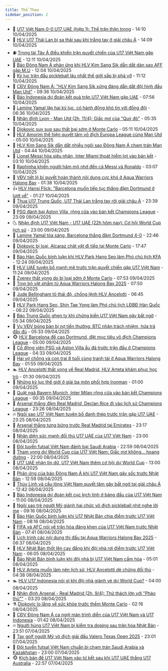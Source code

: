 ```yaml
---
title: Thể Thao
sidebar_position: 2
---
```


<!-- dantri-the-thao:START -->
- 🎡 [U17 Việt Nam 0-0 U17 UAE &lpar;hiệp 1&rpar;: Thế trận thận trọng](https://dantri.com.vn/the-thao/u17-viet-nam-0-0-u17-uae-hiep-1-the-tran-than-trong-20250410211002483.htm) - 14:10 10/04/2025
- 💯 [HLV U17 Thái Lan bị sa thải sau khi trắng tay ở giải châu Á](https://dantri.com.vn/the-thao/hlv-u17-thai-lan-bi-sa-thai-sau-khi-trang-tay-o-giai-chau-a-20250410211758093.htm) - 14:09 10/04/2025
- ⛽️ [Trọng tài Tây Á điều khiển trận quyết chiến của U17 Việt Nam gặp UAE](https://dantri.com.vn/the-thao/trong-tai-tay-a-dieu-khien-tran-quyet-chien-cua-u17-viet-nam-gap-uae-20250410191109594.htm) - 12:11 10/04/2025
- 💃 [Báo Đông Nam Á phản ứng khi HLV Kim Sang Sik dẫn dắt dàn sao AFF gặp M.U](https://dantri.com.vn/the-thao/bao-dong-nam-a-phan-ung-khi-hlv-kim-sang-sik-dan-dat-dan-sao-aff-gap-mu-20250410184344456.htm) - 12:04 10/04/2025
- 🌈 [Kỷ lục trận đấu pickleball lâu nhất thế giới sắp bị phá vỡ](https://dantri.com.vn/the-thao/ky-luc-tran-dau-pickleball-lau-nhat-the-gioi-sap-bi-pha-vo-20250410140549345.htm) - 11:12 10/04/2025
- 🦅 [CĐV Đông Nam Á: &quot;HLV Kim Sang Sik xứng đáng dẫn dắt đội hình đấu Man Utd&quot;](https://dantri.com.vn/the-thao/cdv-dong-nam-a-hlv-kim-sang-sik-xung-dang-dan-dat-doi-hinh-dau-man-utd-20250410142704791.htm) - 09:36 10/04/2025
- 🌝 [Báo Indonesia dự đoán kết quả trận U17 Việt Nam gặp UAE](https://dantri.com.vn/the-thao/bao-indonesia-du-doan-ket-qua-tran-u17-viet-nam-gap-uae-20250410135613117.htm) - 07:56 10/04/2025
- 🚀 [Lamine Yamal lập hai kỷ lục, có hành động khó tin với đồng đội](https://dantri.com.vn/the-thao/lamine-yamal-lap-hai-ky-luc-co-hanh-dong-kho-tin-voi-dong-doi-20250410133652438.htm) - 06:36 10/04/2025
- 🎉 [Nhận định Lyon - Man Utd &lpar;2h, 11/4&rpar;: Giấc mơ của &quot;Quỷ đỏ&quot;](https://dantri.com.vn/the-thao/nhan-dinh-lyon-man-utd-2h-114-giac-mo-cua-quy-do-20250410123308020.htm) - 05:35 10/04/2025
- 📝 [Djokovic suy sụp sau thất bại sớm ở Monte Carlo](https://dantri.com.vn/the-thao/djokovic-suy-sup-sau-that-bai-som-o-monte-carlo-20250410121128153.htm) - 05:11 10/04/2025
- 🦄 [HLV Amorim thể hiện quyết tâm vô địch Europa League cùng Man Utd](https://dantri.com.vn/the-thao/hlv-amorim-the-hien-quyet-tam-vo-dich-europa-league-cung-man-utd-20250410075909476.htm) - 05:00 10/04/2025
- 🎉 [HLV Kim Sang Sik dẫn dắt nhiều ngôi sao Đông Nam Á chạm trán Man Utd](https://dantri.com.vn/the-thao/hlv-kim-sang-sik-dan-dat-nhieu-ngoi-sao-dong-nam-a-cham-tran-man-utd-20250410114429335.htm) - 04:44 10/04/2025
- 💼 [Lionel Messi hóa siêu nhân, Inter Miami thoát hiểm lọt vào bán kết](https://dantri.com.vn/the-thao/lionel-messi-hoa-sieu-nhan-inter-miami-thoat-hiem-lot-vao-ban-ket-20250410095400963.htm) - 03:10 10/04/2025
- 🤡 [Raphinha khiến người hâm mộ nhớ đến cả Messi và Ronaldo](https://dantri.com.vn/the-thao/raphinha-khien-nguoi-ham-mo-nho-den-ca-messi-va-ronaldo-20250410094133480.htm) - 03:07 10/04/2025
- 🦆 [VĐV tiết lộ bí quyết hoàn thành nội dung cực khó ở Aqua Warriors Halong Bay](https://dantri.com.vn/the-thao/vdv-tiet-lo-bi-quyet-hoan-thanh-noi-dung-cuc-kho-o-aqua-warriors-halong-bay-20250409234151399.htm) - 01:38 10/04/2025
- 👍 [HLV Hansi Flick: &quot;Barcelona muốn tiếp tục thắng đậm Dortmund ở lượt về&quot;](https://dantri.com.vn/the-thao/hlv-hansi-flick-barcelona-muon-tiep-tuc-thang-dam-dortmund-o-luot-ve-20250410070958847.htm) - 01:27 10/04/2025
- 💼 [Thua U17 Trung Quốc, U17 Thái Lan trắng tay rời giải châu Á](https://dantri.com.vn/the-thao/thua-u17-trung-quoc-u17-thai-lan-trang-tay-roi-giai-chau-a-20250410063703064.htm) - 23:39 09/04/2025
- 🦒 [PSG đánh bại Aston Villa, rộng cửa vào bán kết Champions League](https://dantri.com.vn/the-thao/psg-danh-bai-aston-villa-rong-cua-vao-ban-ket-champions-league-20250410060356416.htm) - 23:09 09/04/2025
- 🌜 [Nhận định U17 Việt Nam - U17 UAE &lpar;22h hôm nay&rpar;: Cơ hội World Cup lịch sử](https://dantri.com.vn/the-thao/nhan-dinh-u17-viet-nam-u17-uae-22h-hom-nay-co-hoi-world-cup-lich-su-20250408154417643.htm) - 23:00 09/04/2025
- 🦆 [Lamine Yamal tỏa sáng, Barcelona thắng đậm Dortmund 4-0](https://dantri.com.vn/the-thao/lamine-yamal-toa-sang-barcelona-thang-dam-dortmund-4-0-20250410054630676.htm) - 22:46 09/04/2025
- 💪 [Djokovic bị loại, Alcaraz chật vật đi tiếp tại Monte Carlo](https://dantri.com.vn/the-thao/djokovic-bi-loai-alcaraz-chat-vat-di-tiep-tai-monte-carlo-20250409234653352.htm) - 17:47 09/04/2025
- 🧠 [Báo Hàn Quốc bình luận khi HLV Park Hang Seo làm Phó chủ tịch KFA](https://dantri.com.vn/the-thao/bao-han-quoc-binh-luan-khi-hlv-park-hang-seo-lam-pho-chu-tich-kfa-20250409192431689.htm) - 12:24 09/04/2025
- 🦄 [HLV UAE tuyên bố mạnh mẽ trước trận quyết chiến gặp U17 Việt Nam](https://dantri.com.vn/the-thao/hlv-uae-tuyen-bo-manh-me-truoc-tran-quyet-chien-gap-u17-viet-nam-20250409182356692.htm) - 11:24 09/04/2025
- 🥸 [Zverev thất vọng do bị loại sớm ở Monte Carlo](https://dantri.com.vn/the-thao/zverev-that-vong-do-bi-loai-som-o-monte-carlo-20250409145302403.htm) - 07:53 09/04/2025
- 🤠 [Trọn bộ vật phẩm từ Aqua Warriors Halong Bay 2025](https://dantri.com.vn/the-thao/tron-bo-vat-pham-tu-aqua-warriors-halong-bay-2025-20250409142908003.htm) - 07:50 09/04/2025
- 👺 [Jude Bellingham tỏ thái độ, chống lệnh HLV Ancelotti](https://dantri.com.vn/the-thao/jude-bellingham-to-thai-do-chong-lenh-hlv-ancelotti-20250409132927793.htm) - 06:45 09/04/2025
- 📝 [HLV Park Hang Seo, Shin Tae Yong làm Phó chủ tịch LĐBĐ Hàn Quốc](https://dantri.com.vn/the-thao/hlv-park-hang-seo-shin-tae-yong-lam-pho-chu-tich-ldbd-han-quoc-20250409135215802.htm) - 06:22 09/04/2025
- 🦆 [Báo Trung Quốc ghen tỵ khi chứng kiến U17 Việt Nam gây bất ngờ](https://dantri.com.vn/the-thao/bao-trung-quoc-ghen-ty-khi-chung-kien-u17-viet-nam-gay-bat-ngo-20250409113304338.htm) - 05:34 09/04/2025
- 🥳 [Vụ VĐV bóng bàn bị nợ tiền thưởng: BTC nhận trách nhiệm, hứa trả đầy đủ](https://dantri.com.vn/the-thao/vu-vdv-bong-ban-bi-no-tien-thuong-btc-nhan-trach-nhiem-hua-tra-day-du-20250409131947164.htm) - 05:33 09/04/2025
- 🐵 [HLV Barcelona đề cao Dortmund, đặt mục tiêu vô địch Champions League](https://dantri.com.vn/the-thao/hlv-barcelona-de-cao-dortmund-dat-muc-tieu-vo-dich-champions-league-20250409085903800.htm) - 05:00 09/04/2025
- 🤩 [Cổ động viên PSG và Aston Villa ẩu đả trước trận đấu ở Champions League](https://dantri.com.vn/the-thao/co-dong-vien-psg-va-aston-villa-au-da-truoc-tran-dau-o-champions-league-20250409105207552.htm) - 04:33 09/04/2025
- 🤠 [Hai vợ chồng và con trai 8 tuổi cùng tranh tài ở Aqua Warriors Halong Bay](https://dantri.com.vn/the-thao/hai-vo-chong-va-con-trai-8-tuoi-cung-tranh-tai-o-aqua-warriors-halong-bay-20250409001859331.htm) - 01:55 09/04/2025
- 🏊 [HLV Ancelotti thất vọng về Real Madrid, HLV Arteta khâm phục học trò](https://dantri.com.vn/the-thao/hlv-ancelotti-that-vong-ve-real-madrid-hlv-arteta-kham-phuc-hoc-tro-20250409073536617.htm) - 01:30 09/04/2025
- 🗽 [Những kỷ lục thế giới ở giải ba môn phối hợp Ironman](https://dantri.com.vn/the-thao/nhung-ky-luc-the-gioi-o-giai-ba-mon-phoi-hop-ironman-20250408133031099.htm) - 01:00 09/04/2025
- 🚀 [Quật ngã Bayern Munich, Inter Milan rộng cửa vào bán kết Champions League](https://dantri.com.vn/the-thao/quat-nga-bayern-munich-inter-milan-rong-cua-vao-ban-ket-champions-league-20250409073457004.htm) - 00:35 09/04/2025
- 🎉 [Arsenal thắng đậm Real Madrid, Declan Rice đi vào lịch sử Champions League](https://dantri.com.vn/the-thao/arsenal-thang-dam-real-madrid-declan-rice-di-vao-lich-su-champions-league-20250409053509050.htm) - 23:26 08/04/2025
- 🔥 [Ngôi sao U17 Việt Nam tuyên bố đanh thép trước trận gặp U17 UAE](https://dantri.com.vn/the-thao/ngoi-sao-u17-viet-nam-tuyen-bo-danh-thep-truoc-tran-gap-u17-uae-20250409064953401.htm) - 23:25 08/04/2025
- 🎉 [Arsenal thắng tưng bừng trước Real Madrid tại Emirates](https://dantri.com.vn/the-thao/arsenal-thang-tung-bung-truoc-real-madrid-tai-emirates-20250409061729567.htm) - 23:17 08/04/2025
- 🎡 [Nhận diện sức mạnh đối thủ U17 UAE của U17 Việt Nam](https://dantri.com.vn/the-thao/nhan-dien-suc-manh-doi-thu-u17-uae-cua-u17-viet-nam-20250408130114243.htm) - 23:00 08/04/2025
- 🐻 [Đội tuyển futsal Việt Nam đánh bại Saudi Arabia](https://dantri.com.vn/the-thao/doi-tuyen-futsal-viet-nam-danh-bai-saudi-arabia-20250409011049019.htm) - 22:59 08/04/2025
- 🌊 [Tham vọng dự World Cup của U17 Việt Nam: Giấc mơ không… hoang đường](https://dantri.com.vn/the-thao/tham-vong-du-world-cup-cua-u17-viet-nam-giac-mo-khong-hoang-duong-20250408233648981.htm) - 22:00 08/04/2025
- 💃 [U17 UAE nhận tin dữ, U17 Việt Nam thêm cơ hội dự World Cup](https://dantri.com.vn/the-thao/u17-uae-nhan-tin-du-u17-viet-nam-them-co-hoi-du-world-cup-20250408200052881.htm) - 13:00 08/04/2025
- 🤔 [Phản ứng của báo Đông Nam Á khi U17 Việt Nam gây sốc trước Nhật Bản](https://dantri.com.vn/the-thao/phan-ung-cua-bao-dong-nam-a-khi-u17-viet-nam-gay-soc-truoc-nhat-ban-20250408184337659.htm) - 12:59 08/04/2025
- 🤭 [Thùy Linh và cầu lông Việt Nam quyết tâm gây bất ngờ tại giải châu Á](https://dantri.com.vn/the-thao/thuy-linh-va-cau-long-viet-nam-quyet-tam-gay-bat-ngo-tai-giai-chau-a-20250408164111696.htm) - 12:42 08/04/2025
- 👹 [Báo Indonesia dự đoán kết cục kịch tính ở bảng đấu của U17 Việt Nam](https://dantri.com.vn/the-thao/bao-indonesia-du-doan-ket-cuc-kich-tinh-o-bang-dau-cua-u17-viet-nam-20250408105424509.htm) - 11:00 08/04/2025
- 🗽 [Ngôi sao trẻ người Mỹ giành hai chức vô địch pickleball nhờ nghe lời mẹ](https://dantri.com.vn/the-thao/ngoi-sao-tre-nguoi-my-gianh-hai-chuc-vo-dich-pickleball-nho-nghe-loi-me-20250408134945193.htm) - 09:16 08/04/2025
- 🥳 [Báo Hàn Quốc bình luận khi U17 Nhật Bản chia điểm trước U17 Việt Nam](https://dantri.com.vn/the-thao/bao-han-quoc-binh-luan-khi-u17-nhat-ban-chia-diem-truoc-u17-viet-nam-20250408132226606.htm) - 08:16 08/04/2025
- 💃 [FIFA và AFC nói về trận hòa đáng khen của U17 Việt Nam trước Nhật Bản](https://dantri.com.vn/the-thao/fifa-va-afc-noi-ve-tran-hoa-dang-khen-cua-u17-viet-nam-truoc-nhat-ban-20250408141536415.htm) - 07:41 08/04/2025
- 🧰 [Lịch trình các nội dung thi đấu tại Aqua Warriors Halong Bay 2025](https://dantri.com.vn/the-thao/lich-trinh-cac-noi-dung-thi-dau-tai-aqua-warriors-halong-bay-2025-20250408120025408.htm) - 06:37 08/04/2025
- 💪 [HLV Nhật Bản thốt lên cay đắng khi đội nhà rơi điểm trước U17 Việt Nam](https://dantri.com.vn/the-thao/hlv-nhat-ban-thot-len-cay-dang-khi-doi-nha-roi-diem-truoc-u17-viet-nam-20250408124910074.htm) - 06:05 08/04/2025
- 🚀 [Báo Nhật Bản bình luận khi đội nhà bị U17 Việt Nam cầm hòa](https://dantri.com.vn/the-thao/bao-nhat-ban-binh-luan-khi-doi-nha-bi-u17-viet-nam-cam-hoa-20250408091754571.htm) - 05:01 08/04/2025
- 🤠 [HLV Arteta muốn làm nên lịch sử, HLV Ancelotti dè chừng đối thủ](https://dantri.com.vn/the-thao/hlv-arteta-muon-lam-nen-lich-su-hlv-ancelotti-de-chung-doi-thu-20250408110359535.htm) - 04:38 08/04/2025
- 🏊 [HLV U17 Indonesia nói gì khi đội nhà giành vé dự World Cup?](https://dantri.com.vn/the-thao/hlv-u17-indonesia-noi-gi-khi-doi-nha-gianh-ve-du-world-cup-20250408105932021.htm) - 04:00 08/04/2025
- 🦄 [Nhận định Arsenal - Real Madrid &lpar;2h, 9/4&rpar;: Thử thách lớn với &quot;Pháo thủ&quot;&quot;](https://dantri.com.vn/the-thao/nhan-dinh-arsenal-real-madrid-2h-94-thu-thach-lon-voi-phao-thu-20250408101933988.htm) - 03:20 08/04/2025
- ⚗️ [Djokovic lo lắng về sức khỏe trước thềm Monte Carlo](https://dantri.com.vn/the-thao/djokovic-lo-lang-ve-suc-khoe-truoc-them-monte-carlo-20250408091553269.htm) - 02:16 08/04/2025
- 🥷 [CĐV Đông Nam Á ca ngợi màn trình diễn của U17 Việt Nam và U17 Indonesia](https://dantri.com.vn/the-thao/cdv-dong-nam-a-ca-ngoi-man-trinh-dien-cua-u17-viet-nam-va-u17-indonesia-20250408073207108.htm) - 01:42 08/04/2025
- 🔥 [Người hùng U17 Việt Nam bị kiểm tra doping sau trận hòa Nhật Bản](https://dantri.com.vn/the-thao/nguoi-hung-u17-viet-nam-bi-kiem-tra-doping-sau-tran-hoa-nhat-ban-20250408065054339.htm) - 23:51 07/04/2025
- 🦅 [Tay golf người Mỹ vô địch giải đấu Valero Texas Open 2025](https://dantri.com.vn/the-thao/tay-golf-nguoi-my-vo-dich-giai-dau-valero-texas-open-2025-20250407162425524.htm) - 23:01 07/04/2025
- 🌝 [Đội tuyển futsal Việt Nam chuẩn bị chạm trán Saudi Arabia và Kazakhstan](https://dantri.com.vn/the-thao/doi-tuyen-futsal-viet-nam-chuan-bi-cham-tran-saudi-arabia-va-kazakhstan-20250407183419588.htm) - 23:00 07/04/2025
- 🐵 [Kịch bản để U17 Việt Nam vào tứ kết sau khi U17 UAE thắng U17 Australia](https://dantri.com.vn/the-thao/kich-ban-de-u17-viet-nam-vao-tu-ket-sau-khi-u17-uae-thang-u17-australia-20250408024232856.htm) - 22:57 07/04/2025<!-- dantri-the-thao:END -->

